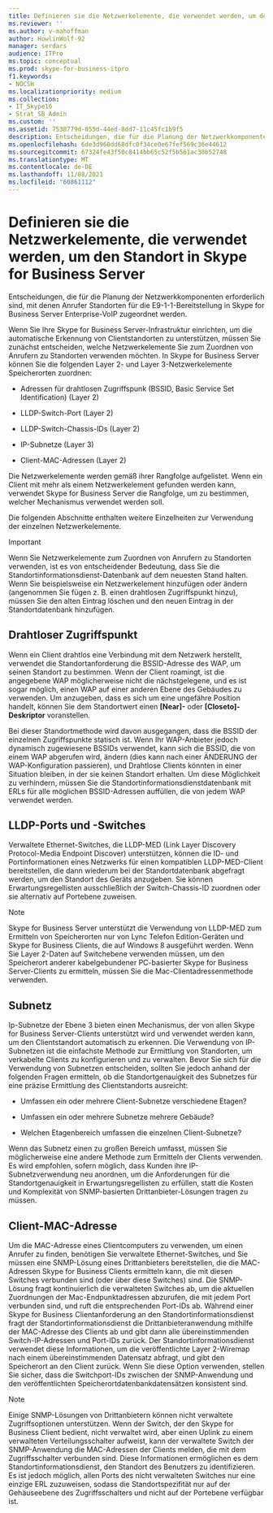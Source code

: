 ```yaml
---
title: Definieren sie die Netzwerkelemente, die verwendet werden, um den Standort in Skype for Business Server
ms.reviewer: ''
ms.author: v-mahoffman
author: HowlinWolf-92
manager: serdars
audience: ITPro
ms.topic: conceptual
ms.prod: skype-for-business-itpro
f1.keywords:
- NOCSH
ms.localizationpriority: medium
ms.collection:
- IT_Skype16
- Strat_SB_Admin
ms.custom: ''
ms.assetid: 7538779d-055d-44ed-8dd7-11c45fc1b9f5
description: Entscheidungen, die für die Planung der Netzwerkkomponenten erforderlich sind, mit denen Anrufer Standorten für die E9-1-1-Bereitstellung in Skype for Business Server Enterprise-VoIP zugeordnet werden.
ms.openlocfilehash: 6de3d960dd68dfc0f34ce0e67fef569c36e44612
ms.sourcegitcommit: 67324fe43f50c8414bb65c52f5b561ac30b52748
ms.translationtype: MT
ms.contentlocale: de-DE
ms.lasthandoff: 11/08/2021
ms.locfileid: "60861112"
---
```

# <a name="define-the-network-elements-used-to-determine-location-in-skype-for-business-server"></a>Definieren sie die Netzwerkelemente, die verwendet werden, um den Standort in Skype for Business Server
 
Entscheidungen, die für die Planung der Netzwerkkomponenten erforderlich sind, mit denen Anrufer Standorten für die E9-1-1-Bereitstellung in Skype for Business Server Enterprise-VoIP zugeordnet werden.
  
Wenn Sie Ihre Skype for Business Server-Infrastruktur einrichten, um die automatische Erkennung von Clientstandorten zu unterstützen, müssen Sie zunächst entscheiden, welche Netzwerkelemente Sie zum Zuordnen von Anrufern zu Standorten verwenden möchten. In Skype for Business Server können Sie die folgenden Layer 2- und Layer 3-Netzwerkelemente Speicherorten zuordnen:
  
- Adressen für drahtlosen Zugriffspunk (BSSID, Basic Service Set Identification) (Layer 2)
    
- LLDP-Switch-Port (Layer 2)
    
- LLDP-Switch-Chassis-IDs (Layer 2)
    
- IP-Subnetze (Layer 3)
    
- Client-MAC-Adressen (Layer 2)
    
Die Netzwerkelemente werden gemäß ihrer Rangfolge aufgelistet. Wenn ein Client mit mehr als einem Netzwerkelement gefunden werden kann, verwendet Skype for Business Server die Rangfolge, um zu bestimmen, welcher Mechanismus verwendet werden soll. 
  
Die folgenden Abschnitte enthalten weitere Einzelheiten zur Verwendung der einzelnen Netzwerkelemente.
  
> [!IMPORTANT]
> Wenn Sie Netzwerkelemente zum Zuordnen von Anrufern zu Standorten verwenden, ist es von entscheidender Bedeutung, dass Sie die Standortinformationsdienst-Datenbank auf dem neuesten Stand halten. Wenn Sie beispielsweise ein Netzwerkelement hinzufügen oder ändern (angenommen Sie fügen z. B. einen drahtlosen Zugriffspunkt hinzu), müssen Sie den alten Eintrag löschen und den neuen Eintrag in der Standortdatenbank hinzufügen. 
  
## <a name="wireless-access-point"></a>Drahtloser Zugriffspunkt

Wenn ein Client drahtlos eine Verbindung mit dem Netzwerk herstellt, verwendet die Standortanforderung die BSSID-Adresse des WAP, um seinen Standort zu bestimmen. Wenn der Client roamingt, ist die angegebene WAP möglicherweise nicht die nächstgelegene, und es ist sogar möglich, einen WAP auf einer anderen Ebene des Gebäudes zu verwenden. Um anzugeben, dass es sich um eine ungefähre Position handelt, können Sie dem Standortwert einen **[Near]-** oder **[Closeto]-Deskriptor** voranstellen.
  
Bei dieser Standortmethode wird davon ausgegangen, dass die BSSID der einzelnen Zugriffspunkte statisch ist. Wenn Ihr WAP-Anbieter jedoch dynamisch zugewiesene BSSIDs verwendet, kann sich die BSSID, die von einem WAP abgerufen wird, ändern (dies kann nach einer ÄNDERUNG der WAP-Konfiguration passieren), und Drahtlose Clients könnten in einer Situation bleiben, in der sie keinen Standort erhalten. Um diese Möglichkeit zu verhindern, müssen Sie die Standortinformationsdienstdatenbank mit ERLs für alle möglichen BSSID-Adressen auffüllen, die von jedem WAP verwendet werden. 
  
## <a name="lldp-ports-and-switches"></a>LLDP-Ports und -Switches

Verwaltete Ethernet-Switches, die LLDP-MED (Link Layer Discovery Protocol-Media Endpoint Discover) unterstützen, können die ID- und Portinformationen eines Netzwerks für einen kompatiblen LLDP-MED-Client bereitstellen, die dann wiederum bei der Standortdatenbank abgefragt werden, um den Standort des Geräts anzugeben. Sie können Erwartungsregellisten ausschließlich der Switch-Chassis-ID zuordnen oder sie alternativ auf Portebene zuweisen.
  
> [!NOTE]
> Skype for Business Server unterstützt die Verwendung von LLDP-MED zum Ermitteln von Speicherorten nur von Lync Telefon Edition-Geräten und Skype for Business Clients, die auf Windows 8 ausgeführt werden. Wenn Sie Layer 2-Daten auf Switchebene verwenden müssen, um den Speicherort anderer kabelgebundener PC-basierter Skype for Business Server-Clients zu ermitteln, müssen Sie die Mac-Clientadressenmethode verwenden. 
  
## <a name="subnet"></a>Subnetz

Ip-Subnetze der Ebene 3 bieten einen Mechanismus, der von allen Skype for Business Server-Clients unterstützt wird und verwendet werden kann, um den Clientstandort automatisch zu erkennen. Die Verwendung von IP-Subnetzen ist die einfachste Methode zur Ermittlung von Standorten, um verkabelte Clients zu konfigurieren und zu verwalten. Bevor Sie sich für die Verwendung von Subnetzen entscheiden, sollten Sie jedoch anhand der folgenden Fragen ermitteln, ob die Standortgenauigkeit des Subnetzes für eine präzise Ermittlung des Clientstandorts ausreicht:
  
- Umfassen ein oder mehrere Client-Subnetze verschiedene Etagen?
    
- Umfassen ein oder mehrere Subnetze mehrere Gebäude?
    
- Welchen Etagenbereich umfassen die einzelnen Client-Subnetze?
    
Wenn das Subnetz einen zu großen Bereich umfasst, müssen Sie möglicherweise eine andere Methode zum Ermitteln der Clients verwenden. Es wird empfohlen, sofern möglich, dass Kunden ihre IP-Subnetzverwendung neu anordnen, um die Anforderungen für die Standortgenauigkeit in Erwartungsregellisten zu erfüllen, statt die Kosten und Komplexität von SNMP-basierten Drittanbieter-Lösungen tragen zu müssen.
  
## <a name="client-mac-address"></a>Client-MAC-Adresse

Um die MAC-Adresse eines Clientcomputers zu verwenden, um einen Anrufer zu finden, benötigen Sie verwaltete Ethernet-Switches, und Sie müssen eine SNMP-Lösung eines Drittanbieters bereitstellen, die die MAC-Adressen Skype for Business Clients ermitteln kann, die mit diesen Switches verbunden sind (oder über diese Switches) sind. Die SNMP-Lösung fragt kontinuierlich die verwalteten Switches ab, um die aktuellen Zuordnungen der Mac-Endpunktadressen abzurufen, die mit jedem Port verbunden sind, und ruft die entsprechenden Port-IDs ab. Während einer Skype for Business Clientanforderung an den Standortinformationsdienst fragt der Standortinformationsdienst die Drittanbieteranwendung mithilfe der MAC-Adresse des Clients ab und gibt dann alle übereinstimmenden Switch-IP-Adressen und Port-IDs zurück. Der Standortinformationsdienst verwendet diese Informationen, um die veröffentlichte Layer 2-Wiremap nach einem übereinstimmenden Datensatz abfragt, und gibt den Speicherort an den Client zurück. Wenn Sie diese Option verwenden, stellen Sie sicher, dass die Switchport-IDs zwischen der SNMP-Anwendung und den veröffentlichten Speicherortdatenbankdatensätzen konsistent sind.
  
> [!NOTE]
> Einige SNMP-Lösungen von Drittanbietern können nicht verwaltete Zugriffsoptionen unterstützen. Wenn der Switch, der den Skype for Business Client bedient, nicht verwaltet wird, aber einen Uplink zu einem verwalteten Verteilungsschalter aufweist, kann der verwaltete Switch der SNMP-Anwendung die MAC-Adressen der Clients melden, die mit dem Zugriffsschalter verbunden sind. Diese Informationen ermöglichen es dem Standortinformationsdienst, den Standort des Benutzers zu identifizieren. Es ist jedoch möglich, allen Ports des nicht verwalteten Switches nur eine einzige ERL zuzuweisen, sodass die Standortspezifität nur auf der Gehäuseebene des Zugriffsschalters und nicht auf der Portebene verfügbar ist. 
  

